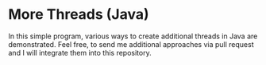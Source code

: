 # More Threads (Java)

In this simple program, various ways to create additional threads in Java are 
demonstrated. Feel free, to send me additional approaches via pull request and I will integrate them
into this repository. 